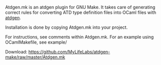 Atdgen.mk is an atdgen plugin for GNU Make.
It takes care of generating correct rules for converting ATD
type definition files into OCaml files with
[atdgen](https://github.com/MyLifeLabs/atdgen).

Installation is done by copying Atdgen.mk into your project.

For instructions, see comments within Atdgen.mk.
For an example using OCamlMakefile, see example/

Download: https://github.com/MyLifeLabs/atdgen-make/raw/master/Atdgen.mk
